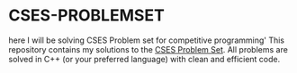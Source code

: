 # CSES-PROBLEMSET
here I will be solving CSES Problem set for competitive programming'
This repository contains my solutions to the [CSES Problem Set](https://cses.fi/problemset/).
All problems are solved in C++ (or your preferred language) with clean and efficient code.


